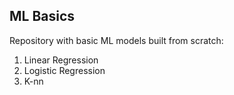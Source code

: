 ## ML Basics
Repository with basic ML models built from scratch:
1. Linear Regression
2. Logistic Regression
3. K-nn
